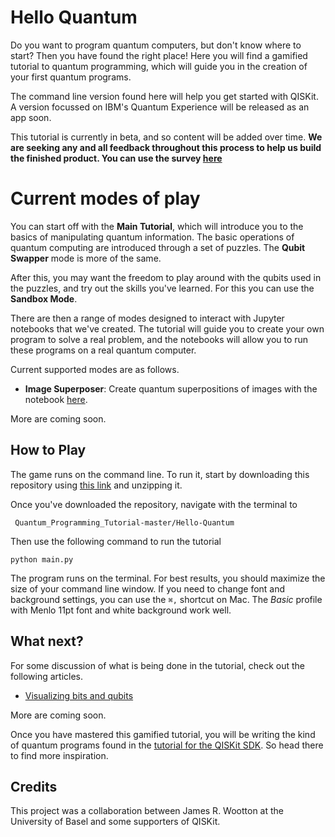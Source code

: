 # Hello Quantum

Do you want to program quantum computers, but don't know where to start? Then you have found the right place! Here you will find a gamified tutorial to quantum programming, which will guide you in the creation of your first quantum programs.

The command line version found here will help you get started with QISKit. A version focussed on IBM's Quantum Experience will be released as an app soon.

This tutorial is currently in beta, and so content will be added over time. **We are seeking any and all feedback throughout this process to help us build the finished product. You can use the survey [here](http://www.surveygizmo.com/s3/4213712/helloquantum-cl)**

# Current modes of play

You can start off with the **Main Tutorial**, which will introduce you to the basics of manipulating quantum information. The basic operations of quantum computing are introduced through a set of puzzles. The **Qubit Swapper** mode is more of the same.

After this, you may want the freedom to play around with the qubits used in the puzzles, and try out the skills you've learned. For this you can use the **Sandbox Mode**.

There are then a range of modes designed to interact with Jupyter notebooks that we've created. The tutorial will guide you to create your own program to solve a real problem, and the notebooks will allow you to run these programs on a real quantum computer.

Current supported modes are as follows.

* **Image Superposer**: Create quantum superpositions of images with the notebook [here](https://github.com/decodoku/Quantum_Programming_Tutorial/tree/master/image-superposer).

More are coming soon.

## How to Play

The game runs on the command line. To run it, start by downloading this repository using [this link](https://github.com/decodoku/Quantum_Programming_Tutorial/archive/master.zip) and unzipping it.

Once you've downloaded the repository, navigate with the terminal to

``` Quantum_Programming_Tutorial-master/Hello-Quantum```

Then use the following command to run the tutorial

```
python main.py
```

The program runs on the terminal. For best results, you should maximize the size of your command line window. If you need to change font and background settings, you can use the `⌘,` shortcut on Mac. The *Basic* profile with Menlo 11pt font and white background work well.

## What next?

For some discussion of what is being done in the tutorial, check out the following articles.
* [Visualizing bits and qubits](https://medium.com/qiskitters/visualizing-bits-and-qubits-9af287047b28)

More are coming soon.

Once you have mastered this gamified tutorial, you will be writing the kind of quantum programs found in the [tutorial for the QISKit SDK](https://github.com/QISKit/qiskit-tutorial). So head there to find more inspiration.

## Credits

This project was a collaboration between James R. Wootton at the University of Basel and some supporters of QISKit.
